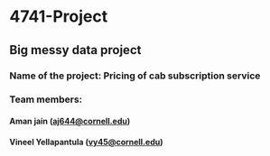 # 4741-Project
## Big messy data project
### Name of the project: Pricing of cab subscription service
### Team members: 
#### Aman jain (aj644@cornell.edu)
#### Vineel Yellapantula (vy45@cornell.edu)

